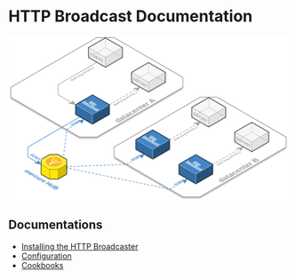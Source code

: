 # HTTP Broadcast Documentation

![Schema](schema.svg)

## Documentations

* [Installing the HTTP Broadcaster](install.md)
* [Configuration](configuration.md)
* [Cookbooks](cookbooks.md)
